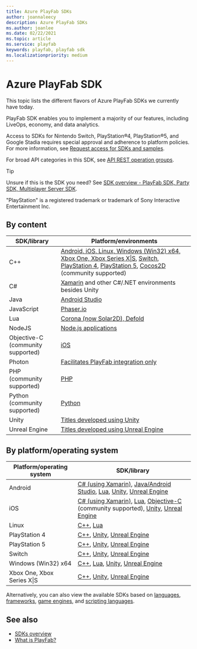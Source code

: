 ```yaml
---
title: Azure PlayFab SDKs
author: joannaleecy
description: Azure PlayFab SDKs
ms.author: joanlee
ms.date: 02/22/2021
ms.topic: article
ms.service: playfab
keywords: playfab, playfab sdk
ms.localizationpriority: medium
---
```


# Azure PlayFab SDK

This topic lists the different flavors of Azure PlayFab SDKs we currently have today.

PlayFab SDK enables you to implement a majority of our features, including LiveOps, economy, and data analytics.

Access to SDKs for Nintendo Switch, PlayStation&#174;4, PlayStation&#174;5, and Google Stadia requires special approval and adherence to platform policies. For more information, see [Request access for SDKs and samples](../features/multiplayer/networking/request-access-for-sdks-samples.md).

For broad API categories in this SDK, see [API REST operation groups](/rest/api/playfab/admin/).

> [!TIP]
> Unsure if this is the SDK you need? See [SDK overview - PlayFab SDK, Party SDK, Multiplayer Server SDK](sdk-overview.md).

"PlayStation" is a registered trademark or trademark of Sony Interactive Entertainment Inc.

## By content

| SDK/library                       | Platform/environments                     |
|-----------------------------------|-------------------------------------------|
| C++                               | [Android, iOS, Linux, Windows (Win32) x64, Xbox One, Xbox Series X&#124;S](playfab-cpp/index.md), [Switch](https://dev.azure.com/PlayFabPrivate/Switch/_git/XPlatCppSdk-Private-Switch), [PlayStation 4](https://dev.azure.com/PlayFabPrivate/PS4/_git/XPlatCppSdk-Private-Ps4), [PlayStation 5](https://dev.azure.com/PlayFabPrivate/PS5/_git/XPlatCppSdk-Private-PS5), [Cocos2D](cocos2d-x/index.md) (community supported)|
| C#                                | [Xamarin](c-sharp/index.md) and other C#/.NET environments besides Unity |
| Java                              | [Android Studio](androidstudio/index.md) |
| JavaScript                        | [Phaser.io](phaser/index.md)|
| Lua                               | [Corona (now Solar2D), Defold](lua/index.md) |
| NodeJS                            | [Node.js applications](nodejs/index.md)|
| Objective-C (community supported) | [iOS](objective-c/index.md)|
| Photon                            | [Facilitates PlayFab integration only](photon/index.md)|
| PHP (community supported)         | [PHP](php/index.md)|
| Python (community supported)      | [Python](python/index.md)|
| Unity                             | [Titles developed using Unity](unity3d/index.md)|
| Unreal Engine                     | [Titles developed using Unreal Engine](unreal/index.md)|

## By platform/operating system

| Platform/operating system | SDK/library                       |
|---------------------------|-----------------------------------|
| Android                   | [C# (using Xamarin)](c-sharp/index.md), [Java/Android Studio](java/index.md), [Lua](lua/index.md), [Unity](unity3d/index.md), [Unreal Engine](unreal/index.md) |
| iOS                       | [C# (using Xamarin)](c-sharp/index.md), [Lua](lua/index.md), [Objective-C](objective-c/index.md) (community supported), [Unity](unity3d/index.md), [Unreal Engine](unreal/index.md) |
| Linux                     | [C++](playfab-cpp/index.md), [Lua](lua/index.md) |
| PlayStation 4             | [C++](https://dev.azure.com/PlayFabPrivate/PS4/_git/XPlatCppSdk-Private-Ps4), [Unity](unity3d/index.md), [Unreal Engine](unreal/index.md) |
| PlayStation 5             | [C++](https://dev.azure.com/PlayFabPrivate/PS5/_git/XPlatCppSdk-Private-PS5), [Unity](unity3d/index.md), [Unreal Engine](unreal/index.md) |
| Switch                    | [C++](https://dev.azure.com/PlayFabPrivate/Switch/_git/XPlatCppSdk-Private-Switch), [Unity](unity3d/index.md), [Unreal Engine](unreal/index.md)               |
| Windows (Win32) x64       | [C++](playfab-cpp/index.md), [Lua](lua/index.md), [Unity](unity3d/index.md), [Unreal Engine](unreal/index.md) |
| Xbox One, Xbox Series X&#124;S| [C++](playfab-cpp/index.md), [Unity](unity3d/index.md), [Unreal Engine](unreal/index.md) |

Alternatively, you can also view the available SDKs based on [languages](./languages/index.yml), [frameworks](./frameworks/index.yml), [game engines](./game-engines/index.yml), and [scripting languages](./scripting/index.yml).

## See also

* [SDKs overview](sdk-overview.md)
* [What is PlayFab?](../what-is-playfab.md)
